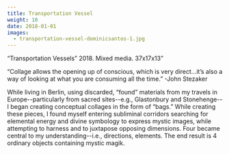 ```yaml
---
title: Transportation Vessel
weight: 10
date: 2018-01-01
images:
  - transportation-vessel-dominicsantos-1.jpg
---
```


“Transportation Vessels” 2018. Mixed media. 37x17x13”

“Collage allows the opening up of conscious, which is very direct...it’s also a way of looking at what you are consuming all the time.”
-John Stezaker

While living in Berlin, using discarded, “found” materials from my travels in Europe--particularly from sacred sites--e.g., Glastonbury and Stonehenge--I began creating conceptual collages in the form of “bags.” While creating these pieces, I found myself entering subliminal corridors searching for elemental energy and divine symbology to express mystic images, while attempting to harness and to juxtapose opposing dimensions. Four became central to my understanding--i.e., directions, elements. The end result is 4 ordinary objects containing mystic magik.
